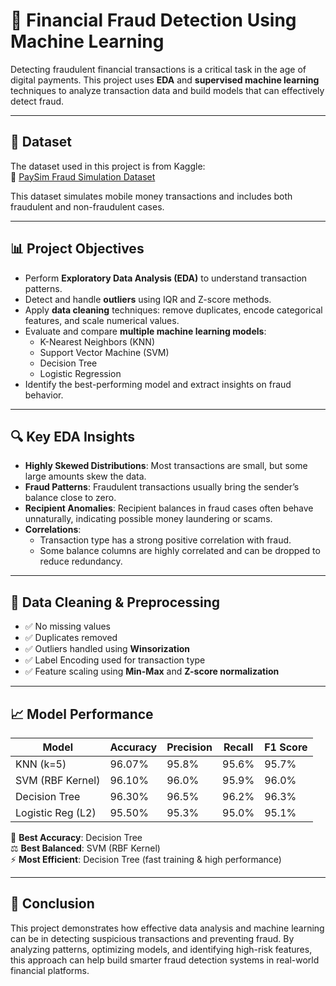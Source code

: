 # 💸 Financial Fraud Detection Using Machine Learning

Detecting fraudulent financial transactions is a critical task in the age of digital payments. This project uses **EDA** and **supervised machine learning** techniques to analyze transaction data and build models that can effectively detect fraud.

---

## 📁 Dataset

The dataset used in this project is from Kaggle:  
🔗 [PaySim Fraud Simulation Dataset](https://www.kaggle.com/datasets/ealaxi/paysim1)

This dataset simulates mobile money transactions and includes both fraudulent and non-fraudulent cases.

---

## 📊 Project Objectives

- Perform **Exploratory Data Analysis (EDA)** to understand transaction patterns.
- Detect and handle **outliers** using IQR and Z-score methods.
- Apply **data cleaning** techniques: remove duplicates, encode categorical features, and scale numerical values.
- Evaluate and compare **multiple machine learning models**:
  - K-Nearest Neighbors (KNN)
  - Support Vector Machine (SVM)
  - Decision Tree
  - Logistic Regression
- Identify the best-performing model and extract insights on fraud behavior.

---

## 🔍 Key EDA Insights

- **Highly Skewed Distributions**: Most transactions are small, but some large amounts skew the data.
- **Fraud Patterns**: Fraudulent transactions usually bring the sender’s balance close to zero.
- **Recipient Anomalies**: Recipient balances in fraud cases often behave unnaturally, indicating possible money laundering or scams.
- **Correlations**:
  - Transaction type has a strong positive correlation with fraud.
  - Some balance columns are highly correlated and can be dropped to reduce redundancy.

---

## 🧹 Data Cleaning & Preprocessing

- ✅ No missing values
- ✅ Duplicates removed
- ✅ Outliers handled using **Winsorization**
- ✅ Label Encoding used for transaction type
- ✅ Feature scaling using **Min-Max** and **Z-score normalization**

---

## 📈 Model Performance

| Model            | Accuracy | Precision | Recall | F1 Score |
|------------------|----------|-----------|--------|----------|
| KNN (k=5)        | 96.07%   | 95.8%     | 95.6%  | 95.7%    |
| SVM (RBF Kernel) | 96.10%   | 96.0%     | 95.9%  | 96.0%    |
| Decision Tree    | 96.30%   | 96.5%     | 96.2%  | 96.3%    |
| Logistic Reg (L2)| 95.50%   | 95.3%     | 95.0%  | 95.1%    |

🔑 **Best Accuracy**: Decision Tree  
⚖️ **Best Balanced**: SVM (RBF Kernel)  
⚡ **Most Efficient**: Decision Tree (fast training & high performance)

---

## 📌 Conclusion

This project demonstrates how effective data analysis and machine learning can be in detecting suspicious transactions and preventing fraud. By analyzing patterns, optimizing models, and identifying high-risk features, this approach can help build smarter fraud detection systems in real-world financial platforms.
